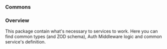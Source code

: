 ### Commons

### Overview

This package contain what's necessary to services to work. Here you can find common types (and ZOD schema), Auth Middleware logic and common service's definition.
